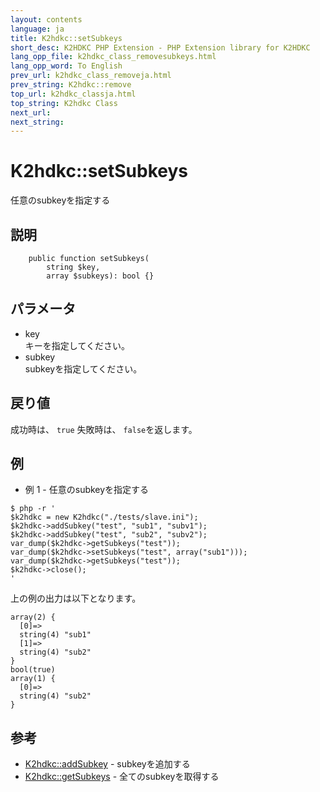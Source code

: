 ```yaml
---
layout: contents
language: ja
title: K2hdkc::setSubkeys
short_desc: K2HDKC PHP Extension - PHP Extension library for K2HDKC
lang_opp_file: k2hdkc_class_removesubkeys.html
lang_opp_word: To English
prev_url: k2hdkc_class_removeja.html
prev_string: K2hdkc::remove
top_url: k2hdkc_classja.html
top_string: K2hdkc Class
next_url: 
next_string: 
---
```


# K2hdkc::setSubkeys
任意のsubkeyを指定する

## 説明

```
    public function setSubkeys(
        string $key,
        array $subkeys): bool {}
```


## パラメータ
- key  
キーを指定してください。
- subkey  
subkeyを指定してください。

## 戻り値
成功時は、 `true` 失敗時は、 `false`を返します。 

## 例
- 例 1 - 任意のsubkeyを指定する

```
$ php -r '
$k2hdkc = new K2hdkc("./tests/slave.ini");
$k2hdkc->addSubkey("test", "sub1", "subv1");
$k2hdkc->addSubkey("test", "sub2", "subv2");
var_dump($k2hdkc->getSubkeys("test")); 
var_dump($k2hdkc->setSubkeys("test", array("sub1")));
var_dump($k2hdkc->getSubkeys("test")); 
$k2hdkc->close(); 
'
```

上の例の出力は以下となります。

```
array(2) {
  [0]=>
  string(4) "sub1"
  [1]=>
  string(4) "sub2"
}
bool(true)
array(1) {
  [0]=>
  string(4) "sub2"
}
```


## 参考
- [K2hdkc::addSubkey](k2hdkc_class_addsubkeyja.html) - subkeyを追加する
- [K2hdkc::getSubkeys](k2hdkc_class_getsubkeysja.html) - 全てのsubkeyを取得する
